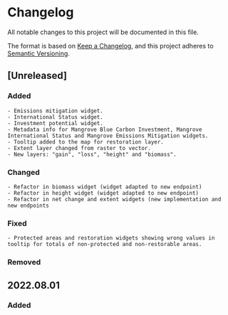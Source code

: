 # Changelog

All notable changes to this project will be documented in this file.

The format is based on [Keep a Changelog](https://keepachangelog.com/en/1.0.0/),
and this project adheres to [Semantic Versioning](https://semver.org/).

## [Unreleased]

### Added
    - Emissions mitigation widget.
    - International Status widget.
    - Investment potential widget.
    - Metadata info for Mangrove Blue Carbon Investment, Mangrove International Status and Mangrove Emissions Mitigation widgets.
    - Tooltip added to the map for restoration layer.
    - Extent layer changed from raster to vector.
    - New layers: "gain", "loss", "height" and "biomass".

### Changed
    - Refactor in biomass widget (widget adapted to new endpoint)
    - Refactor in height widget (widget adapted to new endpoint)
    - Refactor in net change and extent widgets (new implementation and new endpoints
    
### Fixed
    - Protected areas and restoration widgets showing wrong values in tooltip for totals of non-protected and non-restorable areas.

### Removed


## 2022.08.01

### Added
